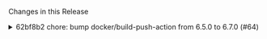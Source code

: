 Changes in this Release

<details><summary>62bf8b2 chore: bump docker/build-push-action from 6.5.0 to 6.7.0 (#64)</summary>
chore: bump docker/build-push-action from 6.5.0 to 6.7.0 (#64)

Bumps
[docker/build-push-action](https://github.com/docker/build-push-action)
from 6.5.0 to 6.7.0.
<details>
<summary>Release notes</summary>
<p><em>Sourced from <a
href="https://github.com/docker/build-push-action/releases">docker/build-push-action's
releases</a>.</em></p>
<blockquote>
<h2>v6.7.0</h2>
<ul>
<li>Print info message for build summary support checks by <a
href="https://github.com/crazy-max"><code>@​crazy-max</code></a> in <a
href="https://redirect.github.com/docker/build-push-action/pull/1211">docker/build-push-action#1211</a></li>
</ul>
<p><strong>Full Changelog</strong>: <a
href="https://github.com/docker/build-push-action/compare/v6.6.1...v6.7.0">https://github.com/docker/build-push-action/compare/v6.6.1...v6.7.0</a></p>
<h2>v6.6.1</h2>
<ul>
<li>Bump <code>@​docker/actions-toolkit</code> from 0.37.0 to 0.37.1 in
<a
href="https://redirect.github.com/docker/build-push-action/pull/1205">docker/build-push-action#1205</a></li>
</ul>
<p><strong>Full Changelog</strong>: <a
href="https://github.com/docker/build-push-action/compare/v6.6.0...v6.6.1">https://github.com/docker/build-push-action/compare/v6.6.0...v6.6.1</a></p>
<h2>v6.6.0</h2>
<ul>
<li>Generate GitHub annotations for <a
href="https://docs.docker.com/build/checks/">build checks</a> by <a
href="https://github.com/crazy-max"><code>@​crazy-max</code></a> in <a
href="https://redirect.github.com/docker/build-push-action/pull/1197">docker/build-push-action#1197</a></li>
<li>Bump <code>@​docker/actions-toolkit</code> from 0.35.0 to 0.37.0 in
<a
href="https://redirect.github.com/docker/build-push-action/pull/1196">docker/build-push-action#1196</a>
<a
href="https://redirect.github.com/docker/build-push-action/pull/1198">docker/build-push-action#1198</a></li>
</ul>
<p><strong>Full Changelog</strong>: <a
href="https://github.com/docker/build-push-action/compare/v6.5.0...v6.6.0">https://github.com/docker/build-push-action/compare/v6.5.0...v6.6.0</a></p>
</blockquote>
</details>
<details>
<summary>Commits</summary>
<ul>
<li><a
href="https://github.com/docker/build-push-action/commit/5cd11c3a4ced054e52742c5fd54dca954e0edd85"><code>5cd11c3</code></a>
Merge pull request <a
href="https://redirect.github.com/docker/build-push-action/issues/1211">#1211</a>
from crazy-max/summary-info-message</li>
<li><a
href="https://github.com/docker/build-push-action/commit/0aba704831628413787ada4cf0e8f04d977f1d21"><code>0aba704</code></a>
chore: update generated content</li>
<li><a
href="https://github.com/docker/build-push-action/commit/23c657a01f105567f668c7596ce8e5a038da2555"><code>23c657a</code></a>
print info message for build summary support checks</li>
<li><a
href="https://github.com/docker/build-push-action/commit/16ebe778df0e7752d2cfcbd924afdbbd89c1a755"><code>16ebe77</code></a>
Merge pull request <a
href="https://redirect.github.com/docker/build-push-action/issues/1205">#1205</a>
from docker/dependabot/npm_and_yarn/docker/actions-t...</li>
<li><a
href="https://github.com/docker/build-push-action/commit/646a62b4f2189bfb0b46bfa1676692e7bff6e4d7"><code>646a62b</code></a>
chore: update generated content</li>
<li><a
href="https://github.com/docker/build-push-action/commit/d92ab1347f14b597b6d4a546737ec663aef4a184"><code>d92ab13</code></a>
chore(deps): Bump <code>@​docker/actions-toolkit</code> from 0.37.0 to
0.37.1</li>
<li><a
href="https://github.com/docker/build-push-action/commit/4f7cdeb0f05278b464e71357394bf2c61f94138e"><code>4f7cdeb</code></a>
Merge pull request <a
href="https://redirect.github.com/docker/build-push-action/issues/1198">#1198</a>
from docker/dependabot/npm_and_yarn/docker/actions-t...</li>
<li><a
href="https://github.com/docker/build-push-action/commit/ad3cd774a4f620adb18ba3ba3fa178c73b624bd2"><code>ad3cd77</code></a>
chore: update generated content</li>
<li><a
href="https://github.com/docker/build-push-action/commit/3efbc133663acf954bb07c2ab14201de1e1733a4"><code>3efbc13</code></a>
chore(deps): Bump <code>@​docker/actions-toolkit</code> from 0.36.0 to
0.37.0</li>
<li><a
href="https://github.com/docker/build-push-action/commit/2dbe91db48e489c125002fbd97678eaf1e0e563e"><code>2dbe91d</code></a>
Merge pull request <a
href="https://redirect.github.com/docker/build-push-action/issues/1197">#1197</a>
from crazy-max/build-checks</li>
<li>Additional commits viewable in <a
href="https://github.com/docker/build-push-action/compare/v6.5.0...v6.7.0">compare
view</a></li>
</ul>
</details>
<br />


[![Dependabot compatibility
score](https://dependabot-badges.githubapp.com/badges/compatibility_score?dependency-name=docker/build-push-action&package-manager=github_actions&previous-version=6.5.0&new-version=6.7.0)](https://docs.github.com/en/github/managing-security-vulnerabilities/about-dependabot-security-updates#about-compatibility-scores)

Dependabot will resolve any conflicts with this PR as long as you don't
alter it yourself. You can also trigger a rebase manually by commenting
`@dependabot rebase`.

[//]: # (dependabot-automerge-start)
[//]: # (dependabot-automerge-end)

---

<details>
<summary>Dependabot commands and options</summary>
<br />

You can trigger Dependabot actions by commenting on this PR:
- `@dependabot rebase` will rebase this PR
- `@dependabot recreate` will recreate this PR, overwriting any edits
that have been made to it
- `@dependabot merge` will merge this PR after your CI passes on it
- `@dependabot squash and merge` will squash and merge this PR after
your CI passes on it
- `@dependabot cancel merge` will cancel a previously requested merge
and block automerging
- `@dependabot reopen` will reopen this PR if it is closed
- `@dependabot close` will close this PR and stop Dependabot recreating
it. You can achieve the same result by closing it manually
- `@dependabot show <dependency name> ignore conditions` will show all
of the ignore conditions of the specified dependency
- `@dependabot ignore this major version` will close this PR and stop
Dependabot creating any more for this major version (unless you reopen
the PR or upgrade to it yourself)
- `@dependabot ignore this minor version` will close this PR and stop
Dependabot creating any more for this minor version (unless you reopen
the PR or upgrade to it yourself)
- `@dependabot ignore this dependency` will close this PR and stop
Dependabot creating any more for this dependency (unless you reopen the
PR or upgrade to it yourself)


</details>

Signed-off-by: dependabot[bot] <support@github.com>
Co-authored-by: dependabot[bot] <49699333+dependabot[bot]@users.noreply.github.com></details>
